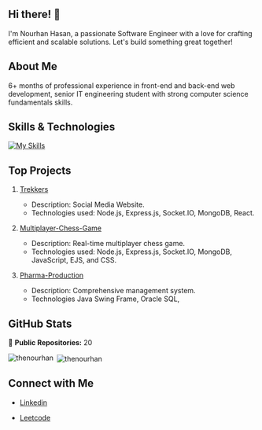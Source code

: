 ## Hi there! 👋

I'm Nourhan Hasan, a passionate Software Engineer with a love for crafting efficient and scalable solutions. Let's build something great together!

## About Me

6+ months of professional experience in front-end and back-end web development, senior IT engineering student with strong computer science fundamentals skills.

## Skills & Technologies

[![My Skills](https://skillicons.dev/icons?i=js,html,css,react,nodejs,git,docker,mysql,nextjs,github,tailwind,cpp,mongodb,linux,postman,express,vscode,java,php&perline=8)](https://skillicons.dev)

## Top Projects

1. [Trekkers](https://github.com/TheNourhan/Social-Media-Website)
   - Description: Social Media Website.
   - Technologies used: Node.js, Express.js, Socket.IO, MongoDB, React.

2. [Multiplayer-Chess-Game](https://github.com/TheNourhan/Multiplayer-Chess-Game)
     - Description: Real-time multiplayer chess game.
     - Technologies used: Node.js, Express.js, Socket.IO, MongoDB, JavaScript, EJS, and CSS.

3. [Pharma-Production](https://github.com/TheNourhan/Pharma-Production)
   - Description: Comprehensive management system.
   - Technologies Java Swing Frame, Oracle SQL,

## GitHub Stats

🌟 **Public Repositories:** 20  


<p><img align="left" src="https://github-readme-stats.vercel.app/api/top-langs?username=thenourhan&show_icons=true&locale=en&layout=compact" alt="thenourhan" /></p>
<p>&nbsp;<img align="center" src="https://github-readme-stats.vercel.app/api?username=thenourhan&show_icons=true&locale=en" alt="thenourhan" /></p>


## Connect with Me

- [Linkedin](https://www.linkedin.com/in/nourhan-hasan)

- [Leetcode](https://www.leetcode.com/thenourhan)

